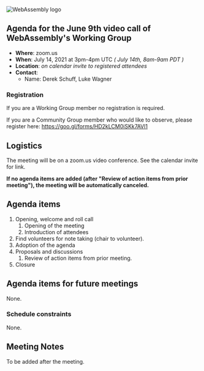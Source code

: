 ![WebAssembly logo](/images/WebAssembly.png)

## Agenda for the June 9th video call of WebAssembly's Working Group

- **Where**: zoom.us
- **When**: July 14, 2021 at 3pm-4pm UTC *( July 14th, 8am-9am PDT )*
- **Location**: *on calendar invite to registered attendees*
- **Contact**:
    - Name: Derek Schuff, Luke Wagner

### Registration

If you are a Working Group member no registration is required.

If you are a Community Group member who would like to observe, please register here: https://goo.gl/forms/HD2kLCM0iSKk7AVl1

## Logistics

The meeting will be on a zoom.us video conference.
See the calendar invite for link.

**If no agenda items are added (after "Review of action items from prior meeting"),
the meeting will be automatically canceled.**

## Agenda items

1. Opening, welcome and roll call
    1. Opening of the meeting
    1. Introduction of attendees
1. Find volunteers for note taking (chair to volunteer).
1. Adoption of the agenda
1. Proposals and discussions
    1. Review of action items from prior meeting.
1. Closure

## Agenda items for future meetings

None.

### Schedule constraints

None.

## Meeting Notes

To be added after the meeting.
